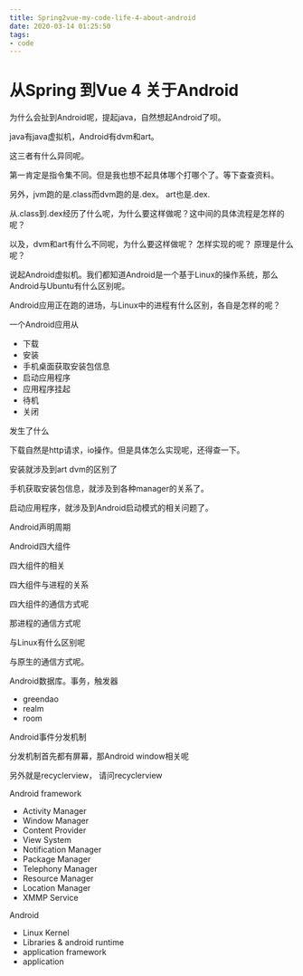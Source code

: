 ```yaml
---
title: Spring2vue-my-code-life-4-about-android
date: 2020-03-14 01:25:50
tags:
- code
---
```


# 从Spring 到Vue 4 关于Android


为什么会扯到Android呢，提起java，自然想起Android了呗。

java有java虚拟机，Android有dvm和art。

这三者有什么异同呢。

第一肯定是指令集不同。但是我也想不起具体哪个打哪个了。等下查查资料。

另外，jvm跑的是.class而dvm跑的是.dex。 art也是.dex.

从.class到.dex经历了什么呢，为什么要这样做呢？这中间的具体流程是怎样的呢？

以及，dvm和art有什么不同呢，为什么要这样做呢？ 怎样实现的呢？ 原理是什么呢？

说起Android虚拟机。我们都知道Android是一个基于Linux的操作系统，那么Android与Ubuntu有什么区别呢。

Android应用正在跑的进场，与Linux中的进程有什么区别，各自是怎样的呢？

一个Android应用从
- 下载
- 安装
- 手机桌面获取安装包信息
- 启动应用程序
- 应用程序挂起
- 待机
- 关闭

发生了什么

下载自然是http请求，io操作。但是具体怎么实现呢，还得查一下。

安装就涉及到art dvm的区别了

手机获取安装包信息，就涉及到各种manager的关系了。

启动应用程序，就涉及到Android启动模式的相关问题了。

Android声明周期

Android四大组件

四大组件的相关

四大组件与进程的关系

四大组件的通信方式呢

那进程的通信方式呢

与Linux有什么区别呢

与原生的通信方式呢。

Android数据库。事务，触发器

- greendao
- realm
- room

Android事件分发机制

分发机制首先都有屏幕，那Android window相关呢

另外就是recyclerview， 请问recyclerview

Android framework
- Activity Manager
- Window Manager
- Content Provider
- View System
- Notification Manager
- Package Manager
- Telephony Manager
- Resource Manager
- Location Manager
- XMMP Service

Android
- Linux Kernel
- Libraries & android runtime
- application framework
- application
